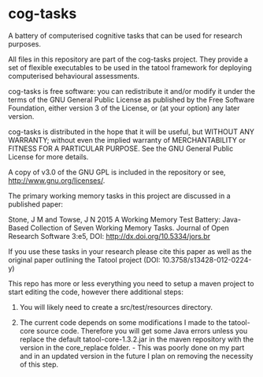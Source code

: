 cog-tasks
=========

A battery of computerised cognitive tasks that can be used for research purposes.

All files in this repository are part of the cog-tasks project. They provide a set 
of flexible executables to be used in the tatool framework for deploying 
computerised behavioural assessments. 

cog-tasks is free software: you can redistribute it and/or modify
it under the terms of the GNU General Public License as published by
the Free Software Foundation, either version 3 of the License, or
(at your option) any later version.

cog-tasks is distributed in the hope that it will be useful,
but WITHOUT ANY WARRANTY; without even the implied warranty of
MERCHANTABILITY or FITNESS FOR A PARTICULAR PURPOSE.  See the
GNU General Public License for more details.

A copy of v3.0 of the GNU GPL is included in the repository or see, 
<http://www.gnu.org/licenses/>.

The primary working memory tasks in this project are discussed in a published paper:

Stone, J M and Towse, J N 2015 A Working Memory Test Battery: Java-Based Collection of Seven Working Memory Tasks. Journal of Open Research Software 3:e5, DOI: http://dx.doi.org/10.5334/jors.br

If you use these tasks in your research please cite this paper as well as the 
original paper outlining the Tatool project (DOI: 10.3758/s13428-012-0224-y)


This repo has more or less everything you need to setup a maven project to start editing the code, however there additional steps:

1) You will likely need to create a src/test/resources directory.

2) The current code depends on some modifications I made to the tatool-core source code. Therefore you will get some Java errors unless you replace the default tatool-core-1.3.2.jar in the maven repository with the version in the core_replace folder. - This was poorly done on my part and in an updated version in the future I plan on removing the necessity of this step. 